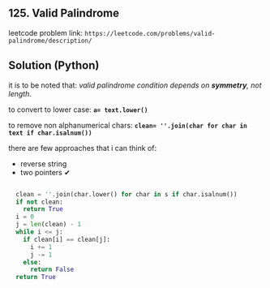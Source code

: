 ## 125. Valid Palindrome
leetcode problem link: `https://leetcode.com/problems/valid-palindrome/description/`
## Solution (Python)

it is to be noted that: *valid palindrome condition depends on **symmetry**, not length.*

to convert to lower case: **`a= text.lower()`**

to remove non alphanumerical chars: **`clean= ''.join(char for char in text if char.isalnum())`**

there are few approaches that i can think of:
- reverse string
- two pointers ✔

```python

  clean = ''.join(char.lower() for char in s if char.isalnum())
  if not clean:
    return True
  i = 0
  j = len(clean) - 1
  while i <= j:
    if clean[i] == clean[j]:
      i += 1
      j -= 1
    else:
      return False 
  return True
```

